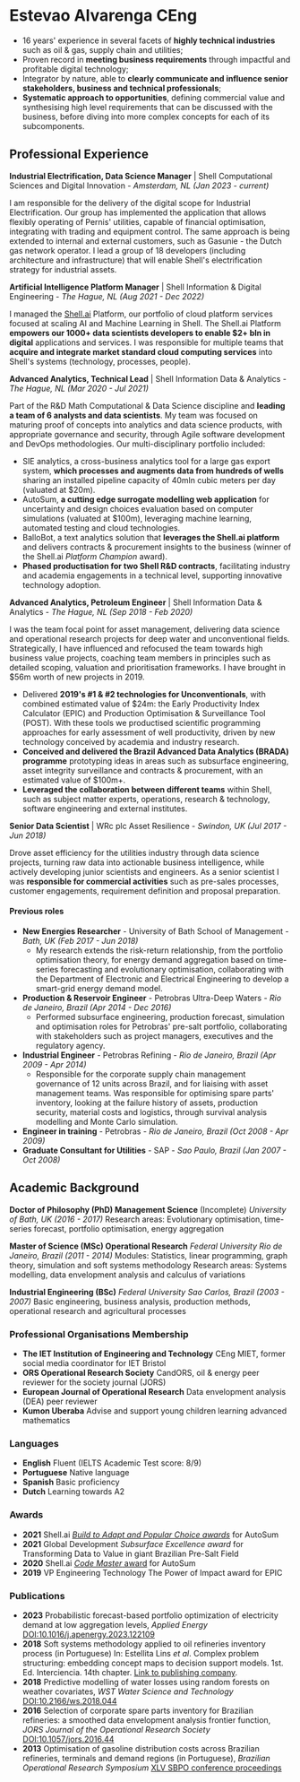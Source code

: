 
# Estevao Alvarenga CEng

- 16 years' experience in several facets of **highly technical industries** such as oil & gas, supply chain and utilities;
- Proven record in **meeting business requirements** through impactful and profitable digital technology;
- Integrator by nature, able to **clearly communicate and influence senior stakeholders, business and technical professionals**;
- **Systematic approach to opportunities**, defining commercial value and synthesising high level requirements that can be discussed with the business, before diving into more complex concepts for each of its subcomponents.


## Professional Experience

__Industrial Electrification, Data Science Manager__ | Shell Computational Sciences and Digital Innovation -
_Amsterdam, NL (Jan 2023 - current)_

I am responsible for the delivery of the digital scope for Industrial Electrification.
Our group has implemented the application that allows flexibly operating of Pernis' utilities, capable of financial optimisation, integrating with trading and equipment control.
The same approach is being extended to internal and external customers, such as Gasunie - the Dutch gas network operator.
I lead a group of 18 developers (including architecture and infrastructure) that will enable Shell's electrification strategy for industrial assets.


__Artificial Intelligence Platform Manager__ | Shell Information & Digital Engineering -
_The Hague, NL (Aug 2021 - Dec 2022)_

I managed the [Shell.ai](https://www.shell.com/energy-and-innovation/digitalisation/digital-technologies/shell-ai.html#vanity-aHR0cHM6Ly93d3cuc2hlbGwuY29tL2FpLmh0bWw) Platform, our portfolio of cloud platform services focused at scaling AI and Machine Learning in Shell. The Shell.ai Platform **empowers our 1000+ data scientists developers to enable $2+ bln in digital** applications and services. I was responsible for multiple teams that **acquire and integrate market standard cloud computing services** into Shell's systems (technology, processes, people).


__Advanced Analytics, Technical Lead__ | Shell Information Data & Analytics -
_The Hague, NL (Mar 2020 - Jul 2021)_

Part of the R&D Math Computational & Data Science discipline and **leading a team of 6 analysts and data scientists**. My team was focused on maturing proof of concepts into analytics and data science products, with appropriate governance and security, through Agile software development and DevOps methodologies.
Our multi-disciplinary portfolio included:
  - SIE analytics, a cross-business analytics tool for a large gas export system, **which processes and augments data from hundreds of wells** sharing an installed pipeline capacity of 40mln cubic meters per day (valuated at $20m).
  - AutoSum, **a cutting edge surrogate modelling web application** for uncertainty and design choices evaluation based on computer simulations (valuated at $100m), leveraging machine learning, automated testing and cloud technologies.
  - BalloBot, a text analytics solution that **leverages the Shell.ai platform** and delivers contracts & procurement insights to the business (winner of the Shell.ai _Platform Champion_ award).
  - **Phased productisation for two Shell R&D contracts**, facilitating industry and academia engagements in a technical level, supporting innovative technology adoption.


__Advanced Analytics, Petroleum Engineer__ | Shell Information Data & Analytics -
_The Hague, NL (Sep 2018 - Feb 2020)_

I was the team focal point for asset management, delivering data science and operational research projects for deep water and unconventional fields.
Strategically, I have influenced and refocused the team towards high business value projects, coaching team members in principles such as detailed scoping, valuation and prioritisation frameworks.
I have brought in $56m worth of new projects in 2019.
- Delivered **2019's #1 & #2 technologies for Unconventionals**, with combined estimated value of $24m: the Early Productivity Index Calculator (EPIC) and Production Optimisation & Surveillance Tool (POST). With these tools we productised scientific programming approaches for early assessment of well productivity, driven by new technology conceived by academia and industry research.
- **Conceived and delivered the Brazil Advanced Data Analytics (BRADA) programme** prototyping ideas in areas such as subsurface engineering, asset integrity surveillance and contracts & procurement, with an estimated value of $100m+.
- **Leveraged the collaboration between different teams** within Shell, such as subject matter experts, operations, research & technology, software engineering and external institutes.


__Senior Data Scientist__ | WRc plc Asset Resilience -
_Swindon, UK  (Jul 2017 - Jun 2018)_

Drove asset efficiency for the utilities industry through data science projects, turning raw data into actionable business intelligence, while actively developing junior scientists and engineers.
As a senior scientist I was **responsible for commercial activities** such as pre-sales processes, customer engagements, requirement definition and proposal preparation.


#### Previous roles

- **New Energies Researcher** - University of Bath School of Management - _Bath, UK (Feb 2017 - Jun 2018)_
   - My research extends the risk-return relationship, from the portfolio optimisation theory, for energy demand aggregation based on time-series forecasting and evolutionary optimisation, collaborating with the Department of Electronic and Electrical Engineering to develop a smart-grid energy demand model.
- **Production & Reservoir Engineer** - Petrobras Ultra-Deep Waters - _Rio de Janeiro, Brazil (Apr 2014 - Dec 2016)_
   - Performed subsurface engineering, production forecast, simulation and optimisation roles for Petrobras' pre-salt portfolio, collaborating with stakeholders such as project managers, executives and the regulatory agency.
- **Industrial Engineer** - Petrobras Refining - _Rio de Janeiro, Brazil (Apr 2009 - Apr 2014)_
   - Responsible for the corporate supply chain management governance of 12 units across Brazil, and for liaising with asset management teams. Was responsible for optimising spare parts' inventory, looking at the failure history of assets, production security, material costs and logistics, through survival analysis modelling and Monte Carlo simulation.
- **Engineer in training** - Petrobras -  _Rio de Janeiro, Brazil (Oct 2008 - Apr 2009)_
- **Graduate Consultant for Utilities** - SAP - _Sao Paulo, Brazil (Jan 2007 - Oct 2008)_


## Academic Background
__Doctor of Philosophy (PhD) Management Science__ (Incomplete)
_University of Bath, UK (2016 - 2017)_
Research areas: Evolutionary optimisation, time-series forecast, portfolio optimisation, energy aggregation

__Master of Science (MSc) Operational Research__
_Federal University Rio de Janeiro, Brazil (2011 - 2014)_
Modules: Statistics, linear programming, graph theory, simulation and soft systems methodology
Research areas: Systems modelling, data envelopment analysis and calculus of variations

__Industrial Engineering (BSc)__
_Federal University Sao Carlos, Brazil (2003 - 2007)_
Basic engineering, business analysis, production methods, operational research and agricultural processes


### Professional Organisations Membership
- **The IET Institution of Engineering and Technology** CEng MIET, former social media coordinator for IET Bristol
- **ORS Operational Research Society** CandORS, oil & energy peer reviewer for the society journal (JORS)
- **European Journal of Operational Research** Data envelopment analysis (DEA) peer reviewer
- **Kumon Uberaba** Advise and support young children learning advanced mathematics


### Languages
- **English** Fluent (IELTS Academic Test score: 8/9)
- **Portuguese** Native language
- **Spanish** Basic proficiency
- **Dutch** Learning towards A2


### Awards
- **2021** Shell.ai [_Build to Adapt and Popular Choice awards_](https://www.credly.com/badges/0685fe71-d3fc-446a-9b53-5498d4226ed7?source=linked_in_profile) for AutoSum
- **2021** Global Development _Subsurface Excellence award_ for Transforming Data to Value in giant Brazilian Pre-Salt Field
- **2020** Shell.ai [_Code Master_ award](https://www.linkedin.com/posts/alisa-cl-choong-73915489_improving-business-decisions-and-accelerating-activity-6724646702415921152-QhA0/) for AutoSum
- **2019** VP Engineering Technology The Power of Impact award for EPIC

### Publications
- **2023** Probabilistic forecast-based portfolio optimization of electricity demand at low aggregation levels, *Applied Energy* [DOI:10.1016/j.apenergy.2023.122109](https://doi.org/10.1016/j.apenergy.2023.122109 "Persistent link using digital object identifier")
- **2018** Soft systems methodology applied to oil refineries inventory process (in Portuguese) In: Estellita Lins *et al*. Complex problem structuring: embedding concept maps to decision support models. 1st. Ed. Interciencia. 14th chapter. [Link to publishing company](https://www.editorainterciencia.com.br/index.asp?pg=prodDetalhado.asp&idprod=484&token=).
- **2018** Predictive modelling of water losses using random forests on weather covariates, *WST Water Science and Technology* [DOI:10.2166/ws.2018.044](http://ws.iwaponline.com/content/early/2018/03/16/ws.2018.044)
- **2016** Selection of corporate spare parts inventory for Brazilian refineries: a smoothed data envelopment analysis frontier function, *JORS Journal of the Operational Research Society* [DOI:10.1057/jors.2016.44](https://www.tandfonline.com/doi/abs/10.1057/jors.2016.44?journalCode=tjor20)
- **2013** Optimisation of gasoline distribution costs across Brazilian refineries, terminals and demand regions (in Portuguese), *Brazilian Operational Research Symposium*  [XLV SBPO conference proceedings](http://www.din.uem.br/~ademir/sbpo/sbpo2013/pdf/arq0181.pdf)
